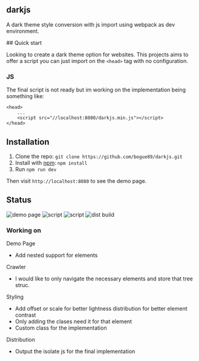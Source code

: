 darkjs
-

A dark theme style conversion with js import using webpack as dev environment.

## Quick start

Looking to create a dark theme option for websites. This projects aims to offer a script you can just import on the `<head>` tag with no configuration.

### JS

The final script is not ready but im working on the implementation being something like:

    <head>
        ...
        <script src="//localhost:8080/darkjs.min.js"></script>
    </head>


## Installation

1. Clone the repo: `git clone https://github.com/bogue89/darkjs.git`
2. Install with [npm](https://www.npmjs.com/): `npm install`
3. Run `npm run dev`

Then visit `http://localhost:8080` to see the demo page.

## Status

![demo page](https://img.shields.io/static/v1?label=demo_page&message=completed&color=success)
![script](https://img.shields.io/static/v1?label=crawler&message=poc&color=yellow)
![script](https://img.shields.io/static/v1?label=styling&message=poc&color=yellow)
![dist build](https://img.shields.io/static/v1?label=dist&message=null&color=red)

### Working on

Demo Page
- Add nested support for elements 

Crawler
- I would like to only navigate the necessary elements and store that tree struc.

Styling
- Add offset or scale for better lightness distribution for better element contrast
- Only adding the clases need it for that element
- Custom class for the implementation

Distribution
- Output the isolate js for the final implementation

